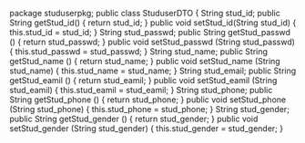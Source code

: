 package studuserpkg;
public class StuduserDTO {
  String stud_id;
  public  String getStud_id() {
     return stud_id;
}
public void setStud_id(String stud_id) {
  this.stud_id = stud_id;
}
 String stud_passwd;
 public String getStud_passwd () { return stud_passwd;  }
 public void setStud_passwd (String stud_passwd) {  this.stud_passwd = stud_passwd; }
 String stud_name;
 public String getStud_name () { return stud_name;  }
 public void setStud_name (String stud_name) {  this.stud_name = stud_name; }
 String stud_email;
 public String getStud_eamil () { return stud_eamil;  }
 public void setStud_eamil (String stud_eamil) {  this.stud_eamil = stud_eamil; }
 String stud_phone;
 public String getStud_phone () { return stud_phone;  }
 public void setStud_phone (String stud_phone) {  this.stud_phone = stud_phone; }
 String stud_gender;
 public String getStud_gender () { return stud_gender;  }
 public void setStud_gender (String stud_gender) {  this.stud_gender = stud_gender; }
